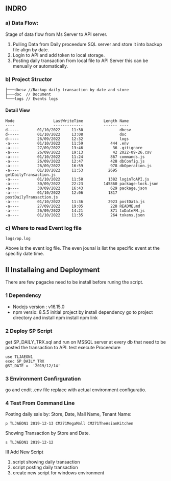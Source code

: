 ## INDRO

### a) Data Flow: 

Stage of data flow from Ms Server to API server.

1. Pulling Data from Daily proceedure SQL server and store it into backup file align by date.
2. Login to API and add token to local storage. 
3. Posting daily transaction from local file to API Server this can be menually or automatically.

### b) Project Structor 
```
├───dbcsv //Backup daily transaction by date and store
├───doc  // Document
└───logs // Events logs
```

#### Detail View
```
Mode                 LastWriteTime         Length Name
----                 -------------         ------ ----
d-----        01/10/2022     11:30                dbcsv
d-----        01/10/2022     13:08                doc
d-----        26/09/2022     12:32                logs
-a----        01/10/2022     11:59            444 .env
-a----        27/09/2022     13:46             36 .gitignore
-a----        26/09/2022     19:13             42 2022-09-26.csv
-a----        01/10/2022     11:24            867 commands.js
-a----        26/09/2022     12:47            428 dbConfig.js
-a----        26/09/2022     16:59            978 dbOperation.js
-a----        01/10/2022     11:53           2695 getDailyTransaction.js
-a----        01/10/2022     11:58           1382 loginToAPI.js
-a----        30/09/2022     22:23         145860 package-lock.json
-a----        30/09/2022     16:43            629 package.json
-a----        01/10/2022     12:06           1817 postDailyTransaction.js
-a----        01/10/2022     11:36           2923 postData.js
-a----        27/09/2022     19:05            228 README.md
-a----        26/09/2022     14:21            871 toDateFM.js
-a----        01/10/2022     11:35            264 tokens.json

```
### c) Where to read Event log file
```
logs/op.log
```
Above is the event log file. The even jounal is list the specific event at the specifiy date time.

## II Installaing and Deployment

There are few pagacke need to be install before runing the script.
### 1 Dependency 
 - Nodejs version : v16.15.0
 - npm versio: 8.5.5
 initial project by install dependency 
 go to project directory and install 
 npm install 
 npm link 

### 2 Deploy SP Script

  get SP_DAILY_TRX.sql and run on MSSQL server at every db that need to be posted the transaction to API.
  test execute Proceedure

  ```
  use TLJAEON1 
  exec SP_DAILY_TRX 
  @ST_DATE =  '2019/12/14' 
  ``` 

### 3 Environment Confirguration
go and endit .env file 
replace with actual environment configuratio. 
### 4 Test From Command Line
Posting daily sale by: Store, Date, Mall Name, Tenant Name:
```
p TLJAEON1 2019-12-13 CM271MegaMall CM271TheAsianKitchen
```

Showing Transaction by Store and Date.
```
s TLJAEON1 2019-12-12 
```


III Add New Script 

1. script showing daily transaction 
2. script posting daily transaction 
3. create new script for windows environment
